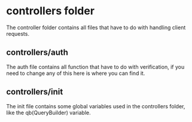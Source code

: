 # controllers folder

The controller folder contains all files that have to do with handling client requests.

## controllers/auth

The auth file contains all function that have to do with verification, if you need to change any of this here is where you can find it.

## controllers/init

The init file contains some global variables used in the controllers folder, like the qb(QueryBuilder) variable.